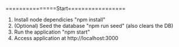 ===============Start=================

1. Install node dependicies "npm install"
2. (Optional) Seed the database "npm run seed" (also clears the DB)
3. Run the application "npm start"
4. Access application at http://localhost:3000

